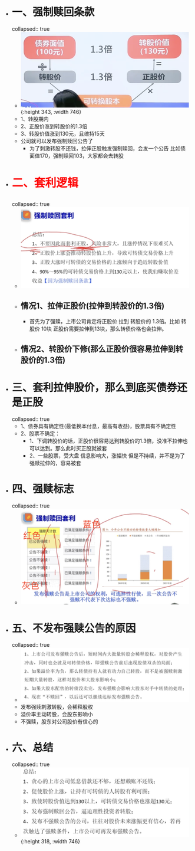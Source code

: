 - # 一、强制赎回条款
  collapsed:: true
	- ![image.png](../assets/image_1668335363733_0.png){:height 343, :width 746}
	- 1、转股期内
	- 2、正股价涨到转股价的1.3倍
	- 3、转股价值涨到130元，且维持15天
	- 公司就可以发布强制赎回公告了
		- 为了刺激转股不还钱，拉伸正股触发强制赎回，会发一个公告 比如债面值170，强制赎回103，大家都会去转股
- #  <p style="font-size:30px;color:red"> 二、套利逻辑</p>
  collapsed:: true
	- ![image.png](../assets/image_1669024495151_0.png)
	- ## 情况1、拉伸正股价(拉伸到转股价的1.3倍)
		- 首先为了强赎，上市公司肯定将正股价 拉到 转股价的  1.3倍。比如 转股价 10块   正股价需要拉伸到13块，那么转债价格也会拉伸。
	- ## 情况2、转股价下修(那么正股价很容易拉伸到转股价的1.3倍)
- # 三、套利拉伸股价，那么到底买债券还是正股
  collapsed:: true
	- 1、债券具有确定性(最低换本付息，最高有收益)，股票具有不确定性
	- 2、股票不确定：
		- 1、下调转股价的话，正股价很容易达到转股价的1.3倍，没准不拉伸也可以达到。那么此时买正股就被套
		- 2、一些股票，受大盘 信息影响大，涨幅快 但是不持续，并不是为了强赎拉伸的，容易被套
- # 四、强赎标志
  collapsed:: true
	- ![image.png](../assets/image_1669033814027_0.png)
- # 五、不发布强赎公告的原因
  collapsed:: true
	- ![image.png](../assets/image_1669034005562_0.png)
	- 发布强赎刺激转股，会稀释股权
	- 溢价率主动转股，会股东影响小
	- 不强赎，股东对公司股价有信心的
- # 六、总结
  collapsed:: true
	- ![image.png](../assets/image_1669034132704_0.png){:height 318, :width 746}